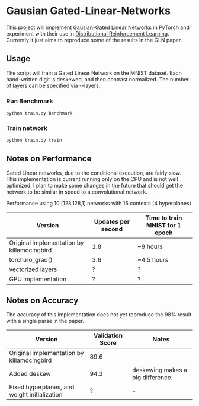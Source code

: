 # Gausian Gated-Linear-Networks

This project will implement [Gausian-Gated Linear Networks](https://arxiv.org/pdf/2006.05964.pdf) in PyTorch and experiment with their use in [Distributional Reinforcement Learning](https://arxiv.org/pdf/1707.06887.pdf). Currently it just aims to reproduce some of the results in the GLN paper.

## Usage

The script will train a Gated Linear Network on the MNIST dataset. Each hand-written digit is deskewed, and then
contrast normalized. The number of layers can be specified via --layers. 

### Run Benchmark
```python train.py benchmark```

### Train network
```python train.py train```

## Notes on Performance

Gated Linear networks, due to the conditional execution, are fairly slow. This implementation is current running only on the CPU and is not well optimized. I plan to make some changes in the future that should get the network to be similar in speed to a convolutional network. 

Performance using 10 [128,128,1] networks with 16 contexts (4 hyperplanes)

| Version | Updates per second | Time to train MNIST for 1 epoch |
|---------|--------------------|---------------------------------|
Original implementation by killamocingbird | 1.8 | ~9 hours |  
torch.no_grad() | 3.6 | ~4.5 hours |
vectorized layers  | ? | ? |
GPU implementation  | ? | ? |
 
 ## Notes on Accuracy 
 
The accuracy of this implementation does not yet reproduce the 98% result with a single parse in the paper.

| Version | Validation Score | Notes |
|---------|--------------------|---------------------------------|
Original implementation by killamocingbird | 89.6 |  |  
Added deskew | 94.3 | deskewing makes a big difference.  |
Fixed hyperplanes, and weight initialization | ? | - |
  

